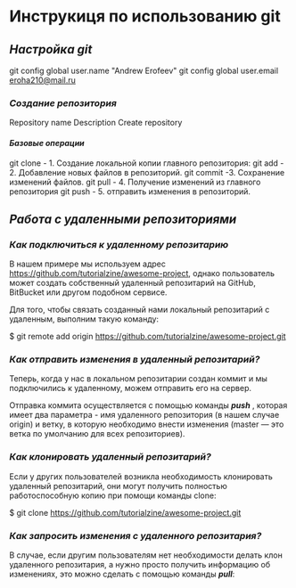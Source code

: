 # **Инструкиця по использованию git**
## *Настройка git*
git config ­­global user.name "Andrew Erofeev"
git config ­­global user.email eroha210@mail.ru
### *Создание репозитория*
Repository name
Description
Create repository
#### *Базовые операции*
git clone - 1.	Создание локальной копии главного репозитория:
git add - 2.	Добавление новых файлов в репозиторий. 
git commit -3.	Сохранение изменений файлов.
git pull - 4.	Получение изменений из главного репозитория
git push -  5. отправить изменения в репозиторий.
## *Работа с удаленными репозиториями*
### *Как подключиться к удаленному репозитарию*
 В нашем примере мы используем адрес https://github.com/tutorialzine/awesome-project, однако пользователь может создать собственный удаленный репозитарий на GitHub, BitBucket или другом подобном сервисе.

 Для того, чтобы связать созданный нами локальный репозитарий с удаленным, выполним такую команду:

$ git remote add origin https://github.com/tutorialzine/awesome-project.git

### *Как отправить изменения в удаленный репозитарий?*

Теперь, когда у нас в локальном репозитарии создан коммит и мы подключились к удаленному, можем отправить его на сервер. 

Отправка коммита осуществляется с помощью команды ***push*** , которая имеет два параметра - имя удаленного репозитория (в нашем случае origin) и ветку, в которую необходимо внести изменения (master — это ветка по умолчанию для всех репозиториев).

### *Как клонировать удаленный репозитарий?*

Если у других пользователей возникла необходимость клонировать удаленный репозитарий, они могут получить полностью работоспособную копию при помощи команды clone:

$ git clone https://github.com/tutorialzine/awesome-project.git

### *Как запросить изменения с удаленного репозитария?*

В случае, если другим пользователям нет необходимости делать клон удаленного репозитария, а нужно просто получить информацию об изменениях, это можно сделать с помощью команды ***pull***:





 